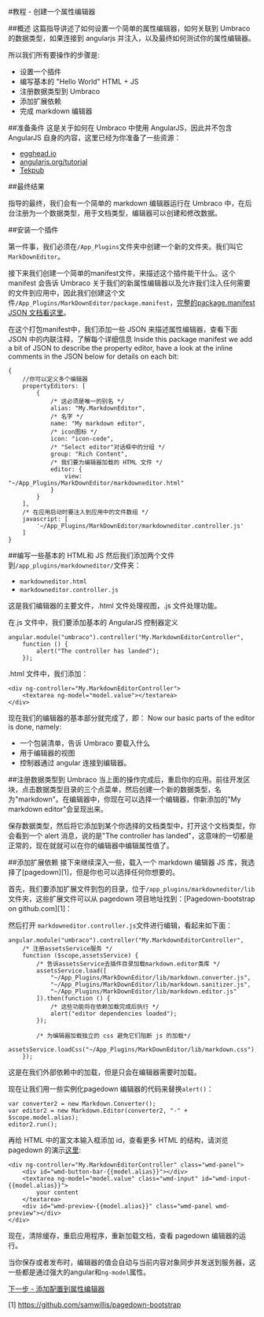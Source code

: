 #教程 - 创建一个属性编辑器

##概述
这篇指导讲述了如何设置一个简单的属性编辑器，如何关联到 Umbraco 的数据类型，如果连接到 angularjs 并注入，以及最终如何测试你的属性编辑器。

所以我们所有要操作的步骤是:

- 设置一个插件
- 编写基本的 "Hello World" HTML + JS
- 注册数据类型到 Umbraco
- 添加扩展依赖
- 完成 markdown 编辑器

##准备条件
这是关于如何在 Umbraco 中使用 AngularJS，因此并不包含 AngularJS 自身的内容，这里已经为你准备了一些资源：

- [egghead.io](http://www.egghead.io/)
- [angularjs.org/tutorial](http://docs.angularjs.org/tutorial)
- [Tekpub](http://tekpub.com/products/angular)

##最终结果

指导的最终，我们会有一个简单的 markdown 编辑器运行在 Umbraco 中，在后台注册为一个数据类型，用于文档类型，编辑器可以创建和修改数据。

##安装一个插件

第一件事，我们必须在`/App_Plugins`文件夹中创建一个新的文件夹。我们叫它`MarkDownEditor`。

接下来我们创建一个简单的manifest文件，来描述这个插件能干什么。这个 manifest 会告诉 Umbraco 关于我们的新属性编辑器以及允许我们注入任何需要的文件到应用中，因此我们创建这个文件`/App_Plugins/MarkDownEditor/package.manifest`，[完整的package.manifest JSON 文档看这里](../../Extending/Property-Editors/package-manifest.md)。

在这个打包manifest中，我们添加一些 JSON 来描述属性编辑器，查看下面 JSON 中的内联注释，了解每个详细信息
Inside this package manifest we add a bit of JSON to describe the property editor, have a look at the inline comments in the JSON below for details on each bit:

	{
		//你可以定义多个编辑器
		propertyEditors: [
			{
				/* 这必须是唯一的别名 */
				alias: "My.MarkdownEditor",
				/* 名字 */
				name: "My markdown editor",
				/* icon图标 */
				icon: "icon-code",
				/* "Select editor"对话框中的分组 */
				group: "Rich Content",
				/* 我们要为编辑器加载的 HTML 文件 */
				editor: {
					view: "~/App_Plugins/MarkDownEditor/markdowneditor.html"
				}
			}
		],
		/* 在应用启动时要注入到应用中的文件数组 */
		javascript: [
		    '~/App_Plugins/MarkDownEditor/markdowneditor.controller.js'
		]
	}


##编写一些基本的 HTML和 JS
然后我们添加两个文件到`/app_plugins/markdowneditor/`文件夹：
- `markdowneditor.html`
- `markdowneditor.controller.js`

这是我们编辑器的主要文件，.html 文件处理视图，.js 文件处理功能。

在.js 文件中，我们要添加基本的 AngularJS 控制器定义

	angular.module("umbraco").controller("My.MarkdownEditorController",
		function () {
			alert("The controller has landed");
		});

.html 文件中，我们添加：

	<div ng-controller="My.MarkdownEditorController">
		<textarea ng-model="model.value"></textarea>
	</div>

现在我们的编辑器的基本部分就完成了，即：
Now our basic parts of the editor is done, namely:

- 一个包装清单，告诉 Umbraco 要载入什么
- 用于编辑器的视图
- 控制器通过 angular 连接到编辑器。

##注册数据类型到 Umbraco
当上面的操作完成后，重启你的应用。前往开发区块，点击数据类型目录的三个点菜单，然后创建一个新的数据类型，名为"markdown"。在编辑器中，你现在可以选择一个编辑器，你新添加的"My markdown editor"会呈现出来。

保存数据类型，然后将它添加到某个你选择的文档类型中，打开这个文档类型，你会看到一个 alert 消息，说的是"The controller has landed"，这意味的一切都是正常的，现在就就可以在你的编辑器中编辑属性值了。

##添加扩展依赖
接下来继续深入一些，载入一个 markdown 编辑器 JS 库，我选择了[pagedown][1]，但是你也可以选择任何你想要的。

首先，我们要添加扩展文件到包的目录，位于`/app_plugins/markdowneditor/lib`文件夹，这些扩展文件可以从 pagedown 项目地址找到：[Pagedown-bootstrap on github.com][1]：

然后打开 `markdowneditor.controller.js`文件进行编辑，看起来如下面：

	angular.module("umbraco").controller("My.MarkdownEditorController",
		/* 注册assetsService服务 */
		function ($scope,assetsService) {
			/* 告诉assetsService去插件目录加载markdown.editor类库 */
			assetsService.load([
				"~/App_Plugins/MarkDownEditor/lib/markdown.converter.js",
				"~/App_Plugins/MarkDownEditor/lib/markdown.sanitizer.js",
				"~/App_Plugins/MarkDownEditor/lib/markdown.editor.js"
			]).then(function () {
				/* 这些功能将在依赖加载完成后执行 */
				alert("editor dependencies loaded");
			});
			
			/* 为编辑器加载独立的 css 避免它们阻断 js 的加载*/
			assetsService.loadCss("~/App_Plugins/MarkDownEditor/lib/markdown.css");
		});

这是在我们外部依赖中的加载，但是只会在编辑器需要时加载。

现在让我们用一些实例化pagedown 编辑器的代码来替换`alert()`：

	var converter2 = new Markdown.Converter();
	var editor2 = new Markdown.Editor(converter2, "-" + $scope.model.alias);
	editor2.run();

再给 HTML 中的富文本输入框添加 id，查看更多 HTML 的结构，请浏览 pagedown 的演示[这里](https://github.com/samwillis/pagedown-bootstrap/blob/master/demo/browser/demo.html):

	<div ng-controller="My.MarkdownEditorController" class="wmd-panel">
		<div id="wmd-button-bar-{{model.alias}}"></div>
		<textarea ng-model="model.value" class="wmd-input" id="wmd-input-{{model.alias}}">
			your content
		</textarea>
		<div id="wmd-preview-{{model.alias}}" class="wmd-panel wmd-preview"></div>
	</div>

现在，清除缓存，重启应用程序，重新加载文档，查看 pagedown 编辑器的运行。

当你保存或者发布时，编辑器的值会自动与当前内容对象同步并发送到服务器，这一些都是通过强大的angular和`ng-model`属性。

[下一步 - 添加配置到属性编辑器](part-2.md)


[1] https://github.com/samwillis/pagedown-bootstrap
